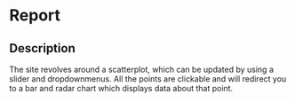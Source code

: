 # Report

## Description

The site revolves around a scatterplot, which can be updated by using a slider and dropdownmenus. All the points are clickable and will redirect you to a bar and radar chart which displays data about that point.

[](doc/reportscatter.JPG)